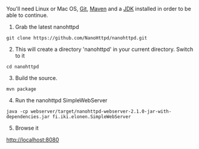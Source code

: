 You'll need Linux or Mac OS, [Git](http://git-scm.com/), [Maven](http://maven.apache.org/) and a [JDK](http://openjdk.java.net/) installed in order to be able to continue.

1. Grab the latest nanohttpd

`git clone https://github.com/NanoHttpd/nanohttpd.git`

2. This will create a directory 'nanohttpd' in your current directory. Switch to it

`cd nanohttpd`

3. Build the source.

`mvn package`

4. Run the nanohttpd SimpleWebServer

`java -cp webserver/target/nanohttpd-webserver-2.1.0-jar-with-dependencies.jar fi.iki.elonen.SimpleWebServer`

5. Browse it

[http://localhost:8080](http://localhost:8080)